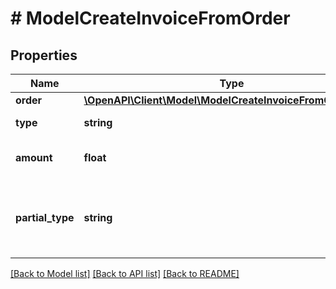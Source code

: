 # # ModelCreateInvoiceFromOrder

## Properties

Name | Type | Description | Notes
------------ | ------------- | ------------- | -------------
**order** | [**\OpenAPI\Client\Model\ModelCreateInvoiceFromOrderOrder**](ModelCreateInvoiceFromOrderOrder.md) |  |
**type** | **string** | defines the type of amount | [optional]
**amount** | **float** | Amount which has already been paid for this Invoice | [optional]
**partial_type** | **string** | defines the type of the invoice 1. RE - Schlussrechnung 2. TR - Teilrechnung 3. AR - Abschlagsrechnung | [optional]

[[Back to Model list]](../../README.md#models) [[Back to API list]](../../README.md#endpoints) [[Back to README]](../../README.md)
